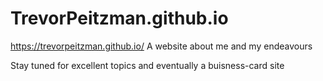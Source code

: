 # TrevorPeitzman.github.io
https://trevorpeitzman.github.io/
A website about me and my endeavours


Stay tuned for excellent topics and eventually a buisness-card site
